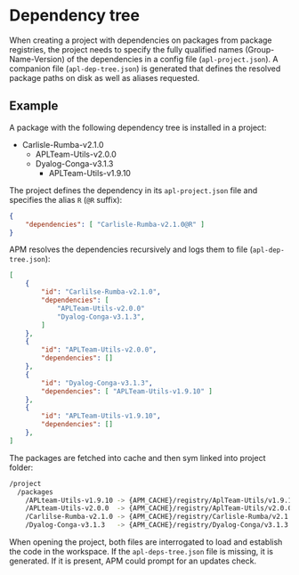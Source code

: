 # Dependency tree

When creating a project with dependencies on packages from package registries, the project needs to specify the fully qualified names (Group-Name-Version) of the dependencies in a config file (`apl-project.json`). A companion file (`apl-dep-tree.json`) is generated that defines the resolved package paths on disk as well as aliases requested.

## Example

A package with the following dependency tree is installed in a project:

* Carlisle-Rumba-v2.1.0
  * APLTeam-Utils-v2.0.0
  * Dyalog-Conga-v3.1.3
    * APLTeam-Utils-v1.9.10

The project defines the dependency in its `apl-project.json` file and specifies the alias `R` (`@R` suffix):

```json
{
    "dependencies": [ "Carlisle-Rumba-v2.1.0@R" ] 
}
```

APM resolves the dependencies recursively and logs them to file (`apl-dep-tree.json`):

```json
[
    {
        "id": "Carlilse-Rumba-v2.1.0",
        "dependencies": [
            "APLTeam-Utils-v2.0.0"
            "Dyalog-Conga-v3.1.3",
        ] 
    },
    {
        "id": "APLTeam-Utils-v2.0.0",
        "dependencies": [] 
    },
    {
        "id": "Dyalog-Conga-v3.1.3",
        "dependencies": [ "APLTeam-Utils-v1.9.10" ] 
    },
    {
        "id": "APLTeam-Utils-v1.9.10",
        "dependencies": [] 
    },
]
```

The packages are fetched into cache and then sym linked into project folder:

```bash
/project
  /packages
    /APLteam-Utils-v1.9.10 -> {APM_CACHE}/registry/AplTeam-Utils/v1.9.10
    /APLteam-Utils-v2.0.0  -> {APM_CACHE}/registry/AplTeam-Utils/v2.0.0
    /Carlilse-Rumba-v2.1.0 -> {APM_CACHE}/registry/Carlisle-Rumba/v2.1.0
    /Dyalog-Conga-v3.1.3   -> {APM_CACHE}/registry/Dyalog-Conga/v3.1.3
```

When opening the project, both files are interrogated to load and establish the code in the workspace. If the `apl-deps-tree.json` file is missing, it is generated. If it is present, APM could prompt for an updates check.

